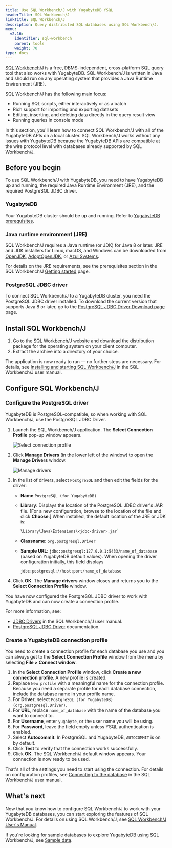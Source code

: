 ```yaml
---
title: Use SQL Workbench/J with YugabyteDB YSQL
headerTitle: SQL Workbench/J
linkTitle: SQL Workbench/J
description: Query distributed SQL databases using SQL Workbench/J.
menu:
  v2.16:
    identifier: sql-workbench
    parent: tools
    weight: 70
type: docs
---
```


[SQL Workbench/J](https://www.sql-workbench.eu/index.html) is a free, DBMS-independent, cross-platform SQL query tool that also works with YugabyteDB. SQL Workbench/J is written in Java and should run on any operating system that provides a Java Runtime Environment (JRE).

SQL Workbench/J has the following main focus:

- Running SQL scripts, either interactively or as a batch
- Rich support for importing and exporting datasets
- Editing, inserting, and deleting data directly in the query result view
- Running queries in console mode

In this section, you'll learn how to connect SQL Workbench/J with all of the YugabyteDB APIs on a local cluster. SQL Workbench/J works without any issues with YugabyteDB because the YugabyteDB APIs are compatible at the wire protocol level with databases already supported by SQL Workbench/J.

## Before you begin

To use SQL Workbench/J with YugabyteDB, you need to have YugabyteDB up and running, the required Java Runtime Environment (JRE), and the required PostgreSQL JDBC driver.

### YugabyteDB

Your YugabyteDB cluster should be up and running. Refer to [YugabyteDB prerequisites](../#yugabytedb-prerequisites).

### Java runtime environment (JRE)

SQL Workbench/J requires a Java runtime (or JDK) for Java 8 or later. JRE and JDK installers for Linux, macOS, and Windows can be downloaded from [OpenJDK](http://jdk.java.net/), [AdoptOpenJDK](https://adoptopenjdk.net/), or [Azul Systems](https://www.azul.com/downloads/zulu-community/).

For details on the JRE requirements, see the prerequisites section in the SQL Workbench/J [Getting started](http://www.sql-workbench.eu/getting-started.html) page.

### PostgreSQL JDBC driver

To connect SQL Workbench/J to a YugabyteDB cluster, you need the PostgreSQL JDBC driver installed. To download the current version that supports Java 8 or later, go to the [PostgreSQL JDBC Driver Download page](https://jdbc.postgresql.org/download/) page.

## Install SQL Workbench/J

1. Go to the [SQL Workbench/J](http://www.sql-workbench.net/) website and download the distribution package for the operating system on your client computer.
2. Extract the archive into a directory of your choice.

The application is now ready to run — no further steps are necessary. For details, see [Installing and starting SQL Workbench/J](http://www.sql-workbench.eu/manual/install.html) in the SQL Workbench/J user manual.

## Configure SQL Workbench/J

### Configure the PostgreSQL driver

YugabyteDB is PostgreSQL-compatible, so when working with SQL Workbench/J, use the PostgreSQL JDBC Driver.

1. Launch the SQL Workbench/J application. The **Select Connection Profile** pop-up window appears.

    ![Select connection profile](/images/develop/tools/sql-workbench/sql-wb_connection-profile.png)

2. Click **Manage Drivers** (in the lower left of the window) to open the **Manage Drivers** window.

    ![Manage drivers](/images/develop/tools/sql-workbench/sql-wb-manage-drivers.png)

3. In the list of drivers, select `PostgreSQL` and then edit the fields for the driver:

    - **Name**:`PostgreSQL (for YugabyteDB)`
    - **Library**: Displays the location of the PostgreSQL JDBC driver's JAR file. [For a new configuration, browse to the location of the file and click **Choose**.] When installed, the default location of the JRE or JDK is:

      ```sh
      \Library\Java\Extensions\<jdbc-driver>.jar`
      ```

    - **Classname**: `org.postgresql.Driver`
    - **Sample URL**: `jdbc:postgresql:127.0.0.1:5433/name_of_database` (based on YugabyteDB default values). When opening the driver configuration initially, this field displays

        ```sh
       jdbc:postgresql://host:port/name_of_database
        ```

4. Click **OK**. The **Manage drivers** window closes and returns you to the **Select Connection Profile** window.

You have now configured the PostgreSQL JDBC driver to work with YugabyteDB and can now create a connection profile.

For more information, see:

- [JDBC Drivers](http://www.sql-workbench.net/manual/jdbc-setup.html) in the SQL Workbench/J user manual.
- [PostgreSQL JDBC Driver](https://jdbc.postgresql.org/documentation/documentation.html) documentation.

### Create a YugabyteDB connection profile

You need to create a connection profile for each database you use and you can always get to the **Select Connection Profile** window from the menu by selecting **File > Connect window**.

1. In the **Select Connection Profile** window, click **Create a new connection profile**. A new profile is created.
2. Replace `New profile` with a meaningful name for the connection profile. Because you need a separate profile for each database connection, include the database name in your profile name.
3. For **Driver**, select `PostgreSQL (for YugabyteDB) (org.postgresql.Driver)`.
4. For **URL**, replace `name_of_database` with the name of the database you want to connect to.
5. For **Username**, enter `yugabyte`, or the user name you will be using.
6. For **Password**, leave the field empty unless YSQL authentication is enabled.
7. Select **Autocommit**. In PostgreSQL and YugabyteDB, `AUTOCOMMIT` is on by default.
8. Click **Test** to verify that the connection works successfully.
9. Click **OK**.  The SQL Workbench/J default window appears. Your connection is now ready to be used.

That's all of the settings you need to start using the connection. For details on configuration profiles, see [Connecting to the database](http://www.sql-workbench.eu/manual/profiles.html) in the SQL Workbench/J user manual.

## What's next

Now that you know how to configure SQL Workbench/J to work with your YugabyteDB databases, you can start exploring the features of SQL Workbench/J. For details on using SQL Workbench/J, see [SQL Workbench/J User's Manual](https://www.sql-workbench.eu/manual/workbench-manual.html).

If you're looking for sample databases to explore YugabyteDB using SQL Workbench/J, see [Sample data](../../sample-data/).
